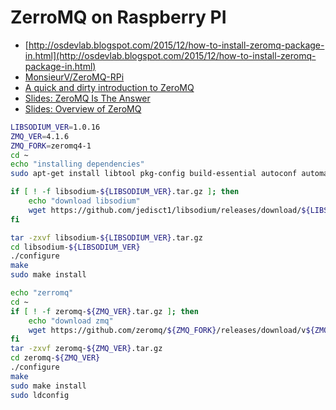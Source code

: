# ZerroMQ on Raspberry PI

* [http://osdevlab.blogspot.com/2015/12/how-to-install-zeromq-package-in.html](http://osdevlab.blogspot.com/2015/12/how-to-install-zeromq-package-in.html)
* [MonsieurV/ZeroMQ-RPi](https://github.com/MonsieurV/ZeroMQ-RPi)
* [A quick and dirty introduction to ZeroMQ](https://blog.scottlogic.com/2015/03/20/ZeroMQ-Quick-Intro.html)
* [Slides: ZeroMQ Is The Answer](https://www.slideshare.net/IanBarber/zeromq-is-the-answer)
* [Slides: Overview of ZeroMQ](https://www.slideshare.net/pieterh/overview-of-zeromq)

```sh
LIBSODIUM_VER=1.0.16
ZMQ_VER=4.1.6
ZMQ_FORK=zeromq4-1
cd ~
echo "installing dependencies"
sudo apt-get install libtool pkg-config build-essential autoconf automake -y

if [ ! -f libsodium-${LIBSODIUM_VER}.tar.gz ]; then
    echo "download libsodium"
    wget https://github.com/jedisct1/libsodium/releases/download/${LIBSODIUM_VER}/libsodium-${LIBSODIUM_VER}.tar.gz
fi

tar -zxvf libsodium-${LIBSODIUM_VER}.tar.gz
cd libsodium-${LIBSODIUM_VER}
./configure
make
sudo make install

echo "zerromq"
cd ~
if [ ! -f zeromq-${ZMQ_VER}.tar.gz ]; then
    echo "download zmq"
    wget https://github.com/zeromq/${ZMQ_FORK}/releases/download/v${ZMQ_VER}/zeromq-${ZMQ_VER}.tar.gz
fi
tar -zxvf zeromq-${ZMQ_VER}.tar.gz
cd zeromq-${ZMQ_VER}
./configure
make
sudo make install
sudo ldconfig

```
